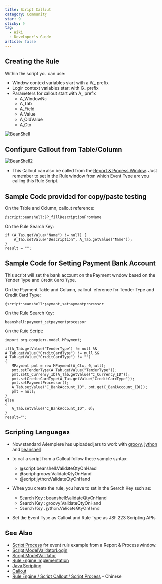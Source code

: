 ```yaml
---
title: Script Callout
category: Community
star: 9
sticky: 9
tag:
  - Wiki
  - Developer's Guide
article: false
---
```


## Creating the Rule

Within the script you can use:

- Window context variables start with a W_ prefix
- Login context variables start with G_ prefix
- Parameters for callout start with A_ prefix
  - A_WindowNo
  - A_Tab
  - A_Field
  - A_Value
  - A_OldValue
  - A_Ctx

![BeanShell](/assets/img/community/developers-guide/01_BeanShell.png)

## Configure Callout from Table/Column

![BeanShell2](/assets/img/community/developers-guide/02_BeanShellCallout.png)

- This Callout can also be called from the [Report & Process Window](script-process.md). Just remember to set in the Rule window from which Event Type are you calling this Rule Script.

## Sample Code provided for copy/paste testing

On the Table and Column, callout reference:

~~~
@script:beanshell:BP_fillDescriptionFromName
~~~

On the Rule Search Key:

~~~
if (A_Tab.getValue("Name") != null) {
    A_Tab.setValue("Description", A_Tab.getValue("Name"));
}
result = "";
~~~

## Sample Code for Setting Payment Bank Account

This script will set the bank account on the Payment window based on the Tender Type and Credit Card Type.

On the Payment Table and Column, callout reference for Tender Type and Credit Card Type:

~~~
@script:beanshell:payment_setpaymentprocessor
~~~

On the Rule Search Key:

~~~
beanshell:payment_setpaymentprocessor
~~~

On the Rule Script:

~~~
import org.compiere.model.MPayment;

if(A_Tab.getValue("TenderType") != null && A_Tab.getValue("CreditCardType") != null && A_Tab.getValue("CreditCardType") != "")
{
   MPayment pmt = new MPayment(A_Ctx, 0,null);
   pmt.setTenderType(A_Tab.getValue("TenderType"));
   pmt.setC_Currency_ID(A_Tab.getValue("C_Currency_ID"));
   pmt.setCreditCardType(A_Tab.getValue("CreditCardType"));
   pmt.setPaymentProcessor();
   A_Tab.setValue("C_BankAccount_ID", pmt.getC_BankAccount_ID());
   pmt = null;
}
else
{
   A_Tab.setValue("C_BankAccount_ID", 0);
}    
result="";
~~~

## Scripting Languages

- Now standard Adempiere has uploaded jars to work with [groovy](http://groovy.codehaus.org/), [jython](http://www.jython.org/Project/index.html) and [beanshell](http://www.beanshell.org/)
- to call a script from a Callout follow these sample syntax:

  - @script:beanshell:ValidateQtyOnHand
  - @script:groovy:ValidateQtyOnHand
  - @script:jython:ValidateQtyOnHand

- When you create the rule, you have to set in the Search Key such as:
  - Search Key : beanshell:ValidateQtyOnHand
  - Search Key : groovy:ValidateQtyOnHand
  - Search Key : jython:ValidateQtyOnHand

- Set the Event Type as Callout and Rule Type as JSR 223 Scripting APIs

## See Also

- [Script Process](script-process.md) for event rule example from a Report & Process window.
- [Script ModelValidatorLogin](a)
- [Script ModelValidator](script-modelvalidator)
- [Rule Engine Implementation](a)
- [Java Scripting](http://scripting.dev.java.net/)
- [Callout](callout.md)
- [Rule Engine / Script Callout / Script Process](https://wiki.adempiere.net/ZH/Case-Study-01-Journal-31) - Chinese

